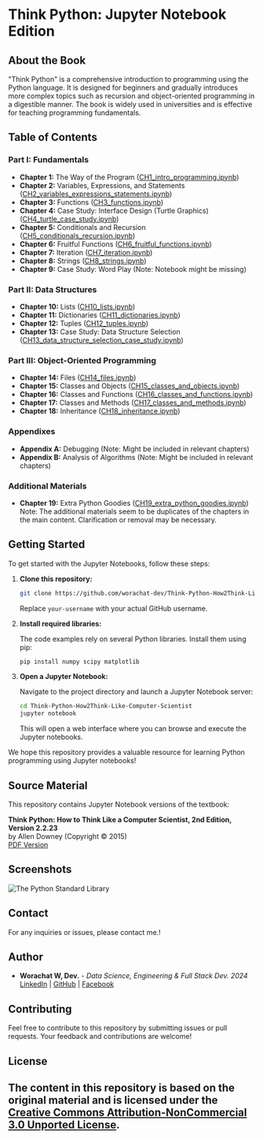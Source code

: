 # Think Python: Jupyter Notebook Edition

## About the Book

"Think Python" is a comprehensive introduction to programming using the Python language. It is designed for beginners and gradually introduces more complex topics such as recursion and object-oriented programming in a digestible manner. The book is widely used in universities and is effective for teaching programming fundamentals.

## Table of Contents

### Part I: Fundamentals
- **Chapter 1:** The Way of the Program ([CH1_intro_programming.ipynb](CH1_intro_programming.ipynb))
- **Chapter 2:** Variables, Expressions, and Statements ([CH2_variables_expressions_statements.ipynb](CH2_variables_expressions_statements.ipynb))
- **Chapter 3:** Functions ([CH3_functions.ipynb](CH3_functions.ipynb))
- **Chapter 4:** Case Study: Interface Design (Turtle Graphics) ([CH4_turtle_case_study.ipynb](CH4_turtle_case_study.ipynb))
- **Chapter 5:** Conditionals and Recursion ([CH5_conditionals_recursion.ipynb](CH5_conditionals_recursion.ipynb))
- **Chapter 6:** Fruitful Functions ([CH6_fruitful_functions.ipynb](CH6_fruitful_functions.ipynb))
- **Chapter 7:** Iteration ([CH7_iteration.ipynb](CH7_iteration.ipynb))
- **Chapter 8:** Strings ([CH8_strings.ipynb](CH8_strings.ipynb))
- **Chapter 9:** Case Study: Word Play (Note: Notebook might be missing)

### Part II: Data Structures
- **Chapter 10:** Lists ([CH10_lists.ipynb](CH10_lists.ipynb))
- **Chapter 11:** Dictionaries ([CH11_dictionaries.ipynb](CH11_dictionaries.ipynb))
- **Chapter 12:** Tuples ([CH12_tuples.ipynb](CH12_tuples.ipynb))
- **Chapter 13:** Case Study: Data Structure Selection ([CH13_data_structure_selection_case_study.ipynb](CH13_data_structure_selection_case_study.ipynb))

### Part III: Object-Oriented Programming
- **Chapter 14:** Files ([CH14_files.ipynb](CH14_files.ipynb))
- **Chapter 15:** Classes and Objects ([CH15_classes_and_objects.ipynb](CH15_classes_and_objects.ipynb))
- **Chapter 16:** Classes and Functions ([CH16_classes_and_functions.ipynb](CH16_classes_and_functions.ipynb))
- **Chapter 17:** Classes and Methods ([CH17_classes_and_methods.ipynb](CH17_classes_and_methods.ipynb))
- **Chapter 18:** Inheritance ([CH18_inheritance.ipynb](CH18_inheritance.ipynb))

### Appendixes
- **Appendix A:** Debugging (Note: Might be included in relevant chapters)
- **Appendix B:** Analysis of Algorithms (Note: Might be included in relevant chapters)

### Additional Materials
- **Chapter 19:** Extra Python Goodies ([CH19_extra_python_goodies.ipynb](CH19_extra_python_goodies.ipynb))  
  Note: The additional materials seem to be duplicates of the chapters in the main content. Clarification or removal may be necessary.

## Getting Started

To get started with the Jupyter Notebooks, follow these steps:

1. **Clone this repository:**

    ```bash
    git clone https://github.com/worachat-dev/Think-Python-How2Think-Like-Computer-Scientist.git
    ```

    Replace `your-username` with your actual GitHub username.

2. **Install required libraries:**

    The code examples rely on several Python libraries. Install them using pip:

    ```bash
    pip install numpy scipy matplotlib
    ```

3. **Open a Jupyter Notebook:**

    Navigate to the project directory and launch a Jupyter Notebook server:

    ```bash
    cd Think-Python-How2Think-Like-Computer-Scientist
    jupyter notebook
    ```

    This will open a web interface where you can browse and execute the Jupyter notebooks.

We hope this repository provides a valuable resource for learning Python programming using Jupyter notebooks!

## Source Material

This repository contains Jupyter Notebook versions of the textbook:

**Think Python: How to Think Like a Computer Scientist, 2nd Edition, Version 2.2.23**  
by Allen Downey (Copyright © 2015)  
[PDF Version](http://greenteapress.com/thinkpython2/thinkpython2.pdf)

## Screenshots

![The Python Standard Library](./image.png)

## Contact

For any inquiries or issues, please contact me.!

## Author

- **Worachat W, Dev.** - *Data Science, Engineering & Full Stack Dev. 2024* 
[LinkedIn](https://www.linkedin.com/in/brainwaves-your-ai-playground-82155961/) | [GitHub](https://github.com/worachat-dev) | [Facebook](https://web.facebook.com/NutriCious.Thailand)

## Contributing

Feel free to contribute to this repository by submitting issues or pull requests. Your feedback and contributions are welcome!


## License

The content in this repository is based on the original material and is licensed under the [Creative Commons Attribution-NonCommercial 3.0 Unported License](http://creativecommons.org/licenses/by-nc/3.0/).
---


